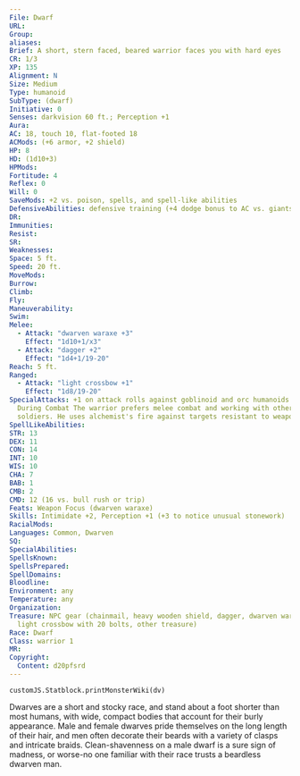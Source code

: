 ```yaml
---
File: Dwarf
URL:
Group:
aliases:
Brief: A short, stern faced, beared warrior faces you with hard eyes
CR: 1/3
XP: 135
Alignment: N
Size: Medium
Type: humanoid
SubType: (dwarf)
Initiative: 0
Senses: darkvision 60 ft.; Perception +1
Aura:
AC: 18, touch 10, flat-footed 18
ACMods: (+6 armor, +2 shield)
HP: 8
HD: (1d10+3)
HPMods:
Fortitude: 4
Reflex: 0
Will: 0
SaveMods: +2 vs. poison, spells, and spell-like abilities
DefensiveAbilities: defensive training (+4 dodge bonus to AC vs. giants)
DR:
Immunities:
Resist:
SR:
Weaknesses:
Space: 5 ft.
Speed: 20 ft.
MoveMods:
Burrow:
Climb:
Fly:
Maneuverability:
Swim:
Melee: 
  - Attack: "dwarven waraxe +3"
    Effect: "1d10+1/x3"
  - Attack: "dagger +2"
    Effect: "1d4+1/19-20"
Reach: 5 ft.
Ranged: 
  - Attack: "light crossbow +1"
    Effect: "1d8/19-20"
SpecialAttacks: +1 on attack rolls against goblinoid and orc humanoids TACTICS
  During Combat The warrior prefers melee combat and working with other
  soldiers. He uses alchemist's fire against targets resistant to weapon damage.
SpellLikeAbilities:
STR: 13
DEX: 11
CON: 14
INT: 10
WIS: 10
CHA: 7
BAB: 1
CMB: 2
CMD: 12 (16 vs. bull rush or trip)
Feats: Weapon Focus (dwarven waraxe)
Skills: Intimidate +2, Perception +1 (+3 to notice unusual stonework)
RacialMods:
Languages: Common, Dwarven
SQ:
SpecialAbilities:
SpellsKnown:
SpellsPrepared:
SpellDomains:
Bloodline:
Environment: any
Temperature: any
Organization:
Treasure: NPC gear (chainmail, heavy wooden shield, dagger, dwarven waraxe,
  light crossbow with 20 bolts, other treasure)
Race: Dwarf
Class: warrior 1
MR:
Copyright:
  Content: d20pfsrd
---
```

```dataviewjs
customJS.Statblock.printMonsterWiki(dv)
```
Dwarves are a short and stocky race, and stand about a foot shorter
  than most humans, with wide, compact bodies that account for their burly
  appearance. Male and female dwarves pride themselves on the long length of
  their hair, and men often decorate their beards with a variety of clasps and
  intricate braids. Clean-shavenness on a male dwarf is a sure sign of madness,
  or worse-no one familiar with their race trusts a beardless dwarven man.
